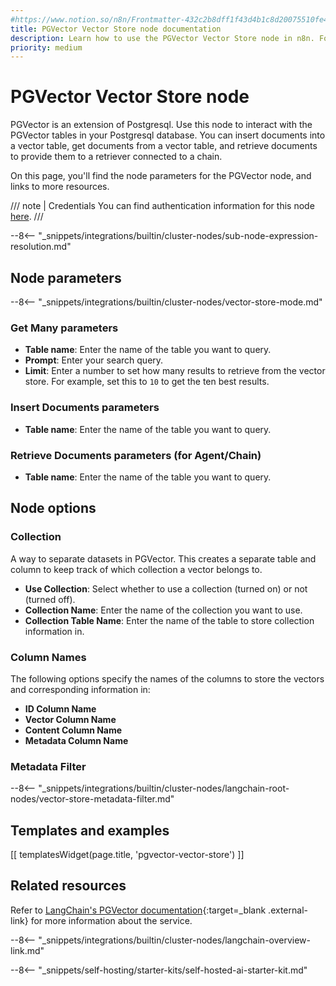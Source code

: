 ```yaml
---
#https://www.notion.so/n8n/Frontmatter-432c2b8dff1f43d4b1c8d20075510fe4
title: PGVector Vector Store node documentation
description: Learn how to use the PGVector Vector Store node in n8n. Follow technical documentation to integrate PGVector Vector Store node into your workflows.
priority: medium
---
```


# PGVector Vector Store node

PGVector is an extension of Postgresql. Use this node to interact with the PGVector tables in your Postgresql database. You can insert documents into a vector table, get documents from a vector table, and retrieve documents to provide them to a retriever connected to a chain.

On this page, you'll find the node parameters for the PGVector node, and links to more resources.

/// note | Credentials
You can find authentication information for this node [here](/integrations/builtin/credentials/postgres/).
///

--8<-- "_snippets/integrations/builtin/cluster-nodes/sub-node-expression-resolution.md"
	
## Node parameters

--8<-- "_snippets/integrations/builtin/cluster-nodes/vector-store-mode.md"

<!-- vale off -->
### Get Many parameters
<!-- vale on -->

* **Table name**: Enter the name of the table you want to query.
* **Prompt**: Enter your search query.
* **Limit**: Enter a number to set how many results to retrieve from the vector store. For example, set this to `10` to get the ten best results.

### Insert Documents parameters

* **Table name**: Enter the name of the table you want to query.

### Retrieve Documents parameters (for Agent/Chain)

* **Table name**: Enter the name of the table you want to query.

## Node options

### Collection

A way to separate datasets in PGVector. This creates a separate table and column to keep track of which collection a vector belongs to.

* **Use Collection**: Select whether to use a collection (turned on) or not (turned off).
* **Collection Name**: Enter the name of the collection you want to use.
* **Collection Table Name**: Enter the name of the table to store collection information in.

### Column Names

The following options specify the names of the columns to store the vectors and corresponding information in:

* **ID Column Name**
* **Vector Column Name**
* **Content Column Name**
* **Metadata Column Name**

### Metadata Filter

--8<-- "_snippets/integrations/builtin/cluster-nodes/langchain-root-nodes/vector-store-metadata-filter.md"

## Templates and examples

<!-- see https://www.notion.so/n8n/Pull-in-templates-for-the-integrations-pages-37c716837b804d30a33b47475f6e3780 -->
[[ templatesWidget(page.title, 'pgvector-vector-store') ]]

## Related resources

Refer to [LangChain's PGVector documentation](https://js.langchain.com/docs/integrations/vectorstores/pgvector){:target=_blank .external-link} for more information about the service.

--8<-- "_snippets/integrations/builtin/cluster-nodes/langchain-overview-link.md"

--8<-- "_snippets/self-hosting/starter-kits/self-hosted-ai-starter-kit.md"
